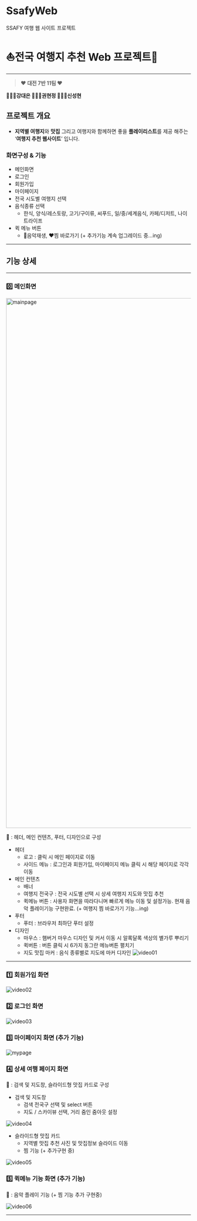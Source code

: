 # SsafyWeb

SSAFY 여행 웹 사이트 프로젝트

# ⛵️전국 여행지 추천 Web 프로젝트🧳

---

> **♥︎ 대전 7반 11팀 ♥︎**

**👩🏻‍💻강대은 👩🏻‍💻권현정 🧑🏻‍💻신성현**

>

## 프로젝트 개요

- **지역별 여행지**와 **맛집** 그리고 여행지와 함께하면 좋을 **플레이리스트**를 제공 해주는 ‘**여행지 추천 웹사이트**’ 입니다.

### 화면구성 & 기능

- 메인화면
- 로그인
- 회원가입
- 마이페이지
- 전국 시도별 여행지 선택
- 음식종류 선택
  - 한식, 양식/레스토랑, 고기/구이류, 씨푸드, 일/중/세계음식, 카페/디저트, 나이트라이프
- 퀵 메뉴 버튼
  - 🎵음악재생, ❤️찜 바로가기
    (+ 추가기능 계속 업그레이드 중…ing)

---

## 기능 상세

---

### 0️⃣ 메인화면

<img width="1440" alt="mainpage" src="https://github.com/malinmalin2/tripWebProject1/assets/90679156/3138b29a-7dd7-4fc9-8bea-6b2e8f72ca73">

📑 : 헤더, 메인 컨텐츠, 푸터, 디자인으로 구성

- 헤더
  - 로고 : 클릭 시 메인 페이지로 이동
  - 사이드 메뉴 : 로그인과 회원가입, 마이페이지 메뉴 클릭 시 해당 페이지로 각각 이동
- 메인 컨텐츠
  - 배너
  - 여행지 전국구 : 전국 시도별 선택 시 상세 여행지 지도와 맛집 추천
  - 퀵메뉴 버튼 : 사용자 화면을 따라다니며 빠르게 메뉴 이동 및 설정가능. 현재 음악 플레이기능 구현완료. (+ 여행지 찜 바로가기 기능…ing)
- 푸터
  - 푸터 : 브라우저 최하단 푸터 설정
- 디자인
  - 마우스 : 햄버거 마우스 디자인 및 커서 이동 시 알록달록 색상의 별가루 뿌리기
  - 퀵버튼 : 버튼 클릭 시 6가지 동그란 메뉴버튼 펼치기
  - 지도 맛집 마커 : 음식 종류별로 지도에 마커 디자인
    ![video01](https://github.com/malinmalin2/tripWebProject1/assets/90679156/89b509bc-7ba2-4094-9ba5-dc97c68852d0)

---

### 1️⃣ 회원가입 화면

![video02](https://github.com/malinmalin2/tripWebProject1/assets/90679156/40150c8c-3b8d-47d2-bfbb-4adc3faf21ee)

### 2️⃣ 로그인 화면

![video03](https://github.com/malinmalin2/tripWebProject1/assets/90679156/efd9c4a7-dadb-4f24-95fd-ce17c2b21ec7)

### 3️⃣ 마이페이지 화면 (추가 기능)

![mypage](https://github.com/malinmalin2/tripWebProject1/assets/90679156/4ec8565d-17d9-4e9e-9f05-57805093c794)

### 4️⃣ 상세 여행 페이지 화면

📑 : 검색 및 지도창, 슬라이드형 맛집 카드로 구성

- 검색 및 지도창
  - 검색 전국구 선택 및 select 버튼
  - 지도 / 스카이뷰 선택, 거리 줌인 줌아웃 설정

![video04](https://github.com/malinmalin2/tripWebProject1/assets/90679156/2987fb97-5001-4ba7-8549-fcb82b395389)

- 슬라이드형 맛집 카드
  - 지역별 맛집 추천 사진 및 맛집정보 슬라이드 이동
  - 찜 기능 (+ 추가구현 중)

![video05](https://github.com/malinmalin2/tripWebProject1/assets/90679156/3dc18937-c50e-40c6-ba70-e1e928298d83)

### 5️⃣ 퀵메뉴 기능 화면 (추가 기능)

📑 : 음악 플레이 기능 (+ 찜 기능 추가 구현중)

![video06](https://github.com/malinmalin2/tripWebProject1/assets/90679156/9f5efbd8-20ce-4b9a-b602-f75b3f6ed578)

---
